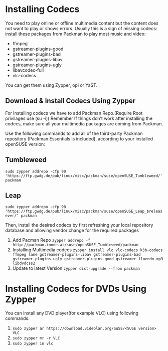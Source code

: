 # Installing Codecs 
You need to play online or offline multimedia content but the content does not want to play or shows errors. Usually this is a sign of missing codecs: install these packages from Packman to play most music and video:

- ffmpeg
- gstreamer-plugins-good
- gstreamer-plugins-bad
- gstreamer-plugins-libav
- gstreamer-plugins-ugly
- libavcodec-full
- vlc-codecs

You can get them using Zypper, opi or YaST.

## Download & install Codecs Using Zypper

For Installing codecs we have to add Packman Repo.(Require Root privilages use (su -i)) Remember If things don’t work after installing the codecs, make sure all your multimedia packages are coming from Packman.

Use the following commands to add all of the third-party Packman repository (Packman Essentials is included), according to your installed openSUSE version:
 
## Tumbleweed

`sudo zypper addrepo -cfp 90 'https://ftp.gwdg.de/pub/linux/misc/packman/suse/openSUSE_Tumbleweed/' packman`

## Leap

`sudo zypper addrepo -cfp 90 'https://ftp.gwdg.de/pub/linux/misc/packman/suse/openSUSE_Leap_$releasever/' packman`

Then, install the desired codecs by first refreshing your local repository database and allowing vendor change for the required packages

1. Add  Pacman Repo `zypper addrepo -f http://packman.inode.at/suse/openSUSE_Tumbleweed/packman`
2. Installing Multimedia codecs `zypper install vlc vlc-codecs k3b-codecs ffmpeg lame gstreamer-plugins-libav gstreamer-plugins-bad gstreamer-plugins-ugly gstreamer-plugins-good gstreamer-fluendo-mp3 libdvdcss2`
3. Update to latest Version `zypper dist-upgrade --from packman`
 
# Installing Codecs for DVDs Using Zypper

You can install any DVD player(for example VLC) using following commands.

1. `sudo zypper ar https://download.videolan.org/SuSE/<SUSE version> VLC`
2. `sudo zypper mr -r VLC`
3. `sudo zypper in vlc`





